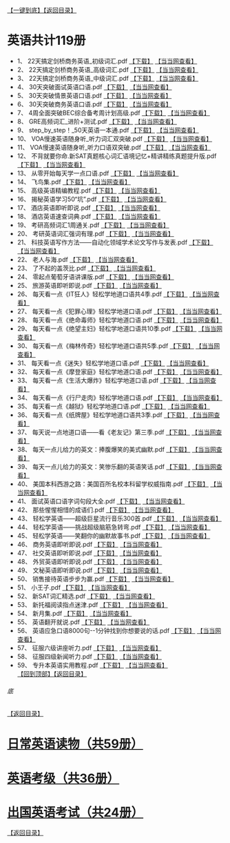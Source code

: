 [【一键到底】](#底)[【返回目录】](/README.md)
# 英语共计119册
*	1、	22天搞定剑桥商务英语_初级词汇.pdf	[【下载】](https://474b.com/file/25713053-436207463)	[【当当网查看】](http://search.dangdang.com/?key=%22天搞定剑桥商务英语_初级词汇%&act=input)
*	2、	22天搞定剑桥商务英语_高级词汇.pdf	[【下载】](https://474b.com/file/25713053-436207444)	[【当当网查看】](http://search.dangdang.com/?key=%22天搞定剑桥商务英语_高级词汇%&act=input)
*	3、	22天搞定剑桥商务英语_中级词汇.pdf	[【下载】](https://474b.com/file/25713053-436207425)	[【当当网查看】](http://search.dangdang.com/?key=%22天搞定剑桥商务英语_中级词汇%&act=input)
*	4、	30天突破面试英语口语.pdf	[【下载】](https://474b.com/file/25713053-436207391)	[【当当网查看】](http://search.dangdang.com/?key=%30天突破面试英语口语%&act=input)
*	5、	30天突破情景英语口语.pdf	[【下载】](https://474b.com/file/25713053-436207374)	[【当当网查看】](http://search.dangdang.com/?key=%30天突破情景英语口语%&act=input)
*	6、	30天突破商务英语口语.pdf	[【下载】](https://474b.com/file/25713053-436207355)	[【当当网查看】](http://search.dangdang.com/?key=%30天突破商务英语口语%&act=input)
*	7、	4周全面突破BEC综合备考周计划高级.pdf	[【下载】](https://474b.com/file/25713053-436207525)	[【当当网查看】](http://search.dangdang.com/?key=%4周全面突破BEC综合备考周计划高级%&act=input)
*	8、	GRE高频词汇_进阶+测试.pdf	[【下载】](https://474b.com/file/25713053-436207338)	[【当当网查看】](http://search.dangdang.com/?key=%GRE高频词汇_进阶+测试%&act=input)
*	9、	step_by_step！_50天英语一本通.pdf	[【下载】](https://474b.com/file/25713053-436207322)	[【当当网查看】](http://search.dangdang.com/?key=%step_by_step！_50天英语一本通%&act=input)
*	10、	VOA慢速英语随身听_听力词汇双突破.pdf	[【下载】](https://474b.com/file/25713053-436209955)	[【当当网查看】](http://search.dangdang.com/?key=%VOA慢速英语随身听_听力词汇双突破%&act=input)
*	11、	VOA慢速英语随身听_听力口语双突破.pdf	[【下载】](https://474b.com/file/25713053-436209891)	[【当当网查看】](http://search.dangdang.com/?key=%VOA慢速英语随身听_听力口语双突破%&act=input)
*	12、	不背就要你命.新SAT真题核心词汇语境记忆+精讲精练真题提升版.pdf	[【下载】](https://474b.com/file/25713053-436209805)	[【当当网查看】](http://search.dangdang.com/?key=%不背就要你命.新SAT真题核心词汇语境记忆+精讲精练真题提升版%&act=input)
*	13、	从零开始每天学一点口语.pdf	[【下载】](https://474b.com/file/25713053-436209799)	[【当当网查看】](http://search.dangdang.com/?key=%从零开始每天学一点口语%&act=input)
*	14、	飞鸟集.pdf	[【下载】](https://474b.com/file/25713053-436209770)	[【当当网查看】](http://search.dangdang.com/?key=%飞鸟集%&act=input)
*	15、	高级英语精编教程.pdf	[【下载】](https://474b.com/file/25713053-436209763)	[【当当网查看】](http://search.dangdang.com/?key=%高级英语精编教程%&act=input)
*	16、	揭秘英语学习50“坑”.pdf	[【下载】](https://474b.com/file/25713053-436209750)	[【当当网查看】](http://search.dangdang.com/?key=%揭秘英语学习50“坑”%&act=input)
*	17、	酒店英语即听即说.pdf	[【下载】](https://474b.com/file/25713053-436209716)	[【当当网查看】](http://search.dangdang.com/?key=%酒店英语即听即说%&act=input)
*	18、	酒店英语速查词典.pdf	[【下载】](https://474b.com/file/25713053-436209702)	[【当当网查看】](http://search.dangdang.com/?key=%酒店英语速查词典%&act=input)
*	19、	考研高频词汇1周通关.pdf	[【下载】](https://474b.com/file/25713053-436209685)	[【当当网查看】](http://search.dangdang.com/?key=%考研高频词汇1周通关%&act=input)
*	20、	考研英语词汇强词有理.pdf	[【下载】](https://474b.com/file/25713053-436208919)	[【当当网查看】](http://search.dangdang.com/?key=%考研英语词汇强词有理%&act=input)
*	21、	科技英语写作方法——自动化领域学术论文写作与发表.pdf	[【下载】](https://474b.com/file/25713053-436208908)	[【当当网查看】](http://search.dangdang.com/?key=%科技英语写作方法——自动化领域学术论文写作与发表%&act=input)
*	22、	老人与海.pdf	[【下载】](https://474b.com/file/25713053-436208886)	[【当当网查看】](http://search.dangdang.com/?key=%老人与海%&act=input)
*	23、	了不起的盖茨比.pdf	[【下载】](https://474b.com/file/25713053-436208872)	[【当当网查看】](http://search.dangdang.com/?key=%了不起的盖茨比%&act=input)
*	24、	零起点葡萄牙语讲课版.pdf	[【下载】](https://474b.com/file/25713053-436208862)	[【当当网查看】](http://search.dangdang.com/?key=%零起点葡萄牙语讲课版%&act=input)
*	25、	旅游英语即听即说.pdf	[【下载】](https://474b.com/file/25713053-436208719)	[【当当网查看】](http://search.dangdang.com/?key=%旅游英语即听即说%&act=input)
*	26、	每天看一点《IT狂人》轻松学地道口语共4季.pdf	[【下载】](https://474b.com/file/25713053-436208714)	[【当当网查看】](http://search.dangdang.com/?key=%每天看一点《IT狂人》轻松学地道口语共4季%&act=input)
*	27、	每天看一点《犯罪心理》轻松学地道口语.pdf	[【下载】](https://474b.com/file/25713053-436208703)	[【当当网查看】](http://search.dangdang.com/?key=%每天看一点《犯罪心理》轻松学地道口语%&act=input)
*	28、	每天看一点《绝命毒师》轻松学地道口语.pdf	[【下载】](https://474b.com/file/25713053-436208594)	[【当当网查看】](http://search.dangdang.com/?key=%每天看一点《绝命毒师》轻松学地道口语%&act=input)
*	29、	每天看一点《绝望主妇》轻松学地道口语共10季.pdf	[【下载】](https://474b.com/file/25713053-436208550)	[【当当网查看】](http://search.dangdang.com/?key=%每天看一点《绝望主妇》轻松学地道口语共10季%&act=input)
*	30、	每天看一点《梅林传奇》轻松学地道口语共5季.pdf	[【下载】](https://474b.com/file/25713053-436208525)	[【当当网查看】](http://search.dangdang.com/?key=%每天看一点《梅林传奇》轻松学地道口语共5季%&act=input)
*	31、	每天看一点《迷失》轻松学地道口语.pdf	[【下载】](https://474b.com/file/25713053-436208500)	[【当当网查看】](http://search.dangdang.com/?key=%每天看一点《迷失》轻松学地道口语%&act=input)
*	32、	每天看一点《摩登家庭》轻松学地道口语.pdf	[【下载】](https://474b.com/file/25713053-436208449)	[【当当网查看】](http://search.dangdang.com/?key=%每天看一点《摩登家庭》轻松学地道口语%&act=input)
*	33、	每天看一点《生活大爆炸》轻松学地道口语.pdf	[【下载】](https://474b.com/file/25713053-436208407)	[【当当网查看】](http://search.dangdang.com/?key=%每天看一点《生活大爆炸》轻松学地道口语%&act=input)
*	34、	每天看一点《行尸走肉》轻松学地道口语.pdf	[【下载】](https://474b.com/file/25713053-436208633)	[【当当网查看】](http://search.dangdang.com/?key=%每天看一点《行尸走肉》轻松学地道口语%&act=input)
*	35、	每天看一点《越狱》轻松学地道口语.pdf	[【下载】](https://474b.com/file/25713053-436208376)	[【当当网查看】](http://search.dangdang.com/?key=%每天看一点《越狱》轻松学地道口语%&act=input)
*	36、	每天看一点《纸牌屋》轻松学地道口语共3季.pdf	[【下载】](https://474b.com/file/25713053-436208336)	[【当当网查看】](http://search.dangdang.com/?key=%每天看一点《纸牌屋》轻松学地道口语共3季%&act=input)
*	37、	每天说一点地道口语——看《老友记》第三季.pdf	[【下载】](https://474b.com/file/25713053-436208317)	[【当当网查看】](http://search.dangdang.com/?key=%每天说一点地道口语——看《老友记》第三季%&act=input)
*	38、	每天一点儿给力的英文：捧腹爆笑的美式幽默.pdf	[【下载】](https://474b.com/file/25713053-436208300)	[【当当网查看】](http://search.dangdang.com/?key=%每天一点儿给力的英文：捧腹爆笑的美式幽默%&act=input)
*	39、	每天一点儿给力的英文：笑惨乐翻的英语笑话.pdf	[【下载】](https://474b.com/file/25713053-436208293)	[【当当网查看】](http://search.dangdang.com/?key=%每天一点儿给力的英文：笑惨乐翻的英语笑话%&act=input)
*	40、	美国本科西游之路：美国百所名校本科留学权威指南.pdf	[【下载】](https://474b.com/file/25713053-436208276)	[【当当网查看】](http://search.dangdang.com/?key=%美国本科西游之路：美国百所名校本科留学权威指南%&act=input)
*	41、	面试英语口语字词句段大全.pdf	[【下载】](https://474b.com/file/25713053-436207909)	[【当当网查看】](http://search.dangdang.com/?key=%面试英语口语字词句段大全%&act=input)
*	42、	那些惺惺相惜的成语们.pdf	[【下载】](https://474b.com/file/25713053-436207872)	[【当当网查看】](http://search.dangdang.com/?key=%那些惺惺相惜的成语们%&act=input)
*	43、	轻松学英语——超级巨星流行音乐300首.pdf	[【下载】](https://474b.com/file/25713053-436207825)	[【当当网查看】](http://search.dangdang.com/?key=%轻松学英语——超级巨星流行音乐300首%&act=input)
*	44、	轻松学英语——挑战超级脑筋急转弯.pdf	[【下载】](https://474b.com/file/25713053-436207821)	[【当当网查看】](http://search.dangdang.com/?key=%轻松学英语——挑战超级脑筋急转弯%&act=input)
*	45、	轻松学英语——笑翻你的幽默故事书.pdf	[【下载】](https://474b.com/file/25713053-436207802)	[【当当网查看】](http://search.dangdang.com/?key=%轻松学英语——笑翻你的幽默故事书%&act=input)
*	46、	商务英语即听即说.pdf	[【下载】](https://474b.com/file/25713053-436207777)	[【当当网查看】](http://search.dangdang.com/?key=%商务英语即听即说%&act=input)
*	47、	社交英语即听即说.pdf	[【下载】](https://474b.com/file/25713053-436207772)	[【当当网查看】](http://search.dangdang.com/?key=%社交英语即听即说%&act=input)
*	48、	外贸英语即听即说.pdf	[【下载】](https://474b.com/file/25713053-436207768)	[【当当网查看】](http://search.dangdang.com/?key=%外贸英语即听即说%&act=input)
*	49、	文秘英语即听即说.pdf	[【下载】](https://474b.com/file/25713053-436207754)	[【当当网查看】](http://search.dangdang.com/?key=%文秘英语即听即说%&act=input)
*	50、	销售接待英语步步为赢.pdf	[【下载】](https://474b.com/file/25713053-436207753)	[【当当网查看】](http://search.dangdang.com/?key=%销售接待英语步步为赢%&act=input)
*	51、	小王子.pdf	[【下载】](https://474b.com/file/25713053-436207685)	[【当当网查看】](http://search.dangdang.com/?key=%小王子%&act=input)
*	52、	新SAT词汇精选.pdf	[【下载】](https://474b.com/file/25713053-436207679)	[【当当网查看】](http://search.dangdang.com/?key=%新SAT词汇精选%&act=input)
*	53、	新托福阅读指点迷津.pdf	[【下载】](https://474b.com/file/25713053-436207658)	[【当当网查看】](http://search.dangdang.com/?key=%新托福阅读指点迷津%&act=input)
*	54、	新月集.pdf	[【下载】](https://474b.com/file/25713053-436207642)	[【当当网查看】](http://search.dangdang.com/?key=%新月集%&act=input)
*	55、	英语翻开就说.pdf	[【下载】](https://474b.com/file/25713053-436207630)	[【当当网查看】](http://search.dangdang.com/?key=%英语翻开就说%&act=input)
*	56、	英语应急口语8000句--1分钟找到你想要说的话.pdf	[【下载】](https://474b.com/file/25713053-436207608)	[【当当网查看】](http://search.dangdang.com/?key=%英语应急口语8000句--1分钟找到你想要说的话%&act=input)
*	57、	征服六级讲座听力.pdf	[【下载】](https://474b.com/file/25713053-436207577)	[【当当网查看】](http://search.dangdang.com/?key=%征服六级讲座听力%&act=input)
*	58、	征服四级新闻听力.pdf	[【下载】](https://474b.com/file/25713053-436207566)	[【当当网查看】](http://search.dangdang.com/?key=%征服四级新闻听力%&act=input)
*	59、	专升本英语实用教程.pdf	[【下载】](https://474b.com/file/25713053-436207550)	[【当当网查看】](http://search.dangdang.com/?key=%专升本英语实用教程%&act=input)
<br>[【回到顶部】](#readme)[【返回目录】](/README.md)
###### 底




[【返回目录】](/README.md)
# [日常英语读物（共59册）](/英语/日常英语读物.md)
# [英语考级（共36册）](/英语/英语考级.md)
# [出国英语考试（共24册）](/英语/出国英语考试.md)
[【返回目录】](/README.md)
